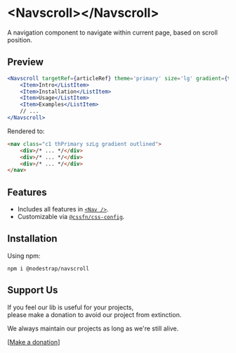 # &lt;Navscroll&gt;&lt;/Navscroll&gt;
A navigation component to navigate within current page, based on scroll position.

## Preview

```jsx
<Navscroll targetRef={articleRef} theme='primary' size='lg' gradient={true} outlined={true}>
    <Item>Intro</ListItem>
    <Item>Installation</ListItem>
    <Item>Usage</ListItem>
    <Item>Examples</ListItem>
    // ...
</Navscroll>
```
Rendered to:
```html
<nav class="c1 thPrimary szLg gradient outlined">
    <div>/* ... */</div>
    <div>/* ... */</div>
    <div>/* ... */</div>
</nav>
```

## Features
* Includes all features in [`<Nav />`](https://www.npmjs.com/package/@nodestrap/nav).
* Customizable via [`@cssfn/css-config`](https://www.npmjs.com/package/@cssfn/css-config).

## Installation

Using npm:
```
npm i @nodestrap/navscroll
```

## Support Us

If you feel our lib is useful for your projects,  
please make a donation to avoid our project from extinction.

We always maintain our projects as long as we're still alive.

[[Make a donation](https://ko-fi.com/heymarco)]
